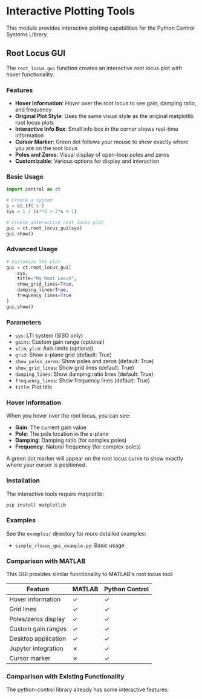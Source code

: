# Interactive Plotting Tools

This module provides interactive plotting capabilities for the Python Control Systems Library.

## Root Locus GUI

The `root_locus_gui` function creates an interactive root locus plot with hover functionality.

### Features

- **Hover Information**: Hover over the root locus to see gain, damping ratio, and frequency
- **Original Plot Style**: Uses the same visual style as the original matplotlib root locus plots
- **Interactive Info Box**: Small info box in the corner shows real-time information
- **Cursor Marker**: Green dot follows your mouse to show exactly where you are on the root locus
- **Poles and Zeros**: Visual display of open-loop poles and zeros
- **Customizable**: Various options for display and interaction

### Basic Usage

```python
import control as ct

# Create a system
s = ct.tf('s')
sys = 1 / (s**2 + 2*s + 1)

# Create interactive root locus plot
gui = ct.root_locus_gui(sys)
gui.show()
```

### Advanced Usage

```python
# Customize the plot
gui = ct.root_locus_gui(
    sys,
    title="My Root Locus",
    show_grid_lines=True,
    damping_lines=True,
    frequency_lines=True
)
gui.show()
```

### Parameters

- `sys`: LTI system (SISO only)
- `gains`: Custom gain range (optional)
- `xlim`, `ylim`: Axis limits (optional)
- `grid`: Show s-plane grid (default: True)
- `show_poles_zeros`: Show poles and zeros (default: True)
- `show_grid_lines`: Show grid lines (default: True)
- `damping_lines`: Show damping ratio lines (default: True)
- `frequency_lines`: Show frequency lines (default: True)
- `title`: Plot title

### Hover Information

When you hover over the root locus, you can see:

- **Gain**: The current gain value
- **Pole**: The pole location in the s-plane
- **Damping**: Damping ratio (for complex poles)
- **Frequency**: Natural frequency (for complex poles)

A green dot marker will appear on the root locus curve to show exactly where your cursor is positioned.

### Installation

The interactive tools require matplotlib:

```bash
pip install matplotlib
```

### Examples

See the `examples/` directory for more detailed examples:

- `simple_rlocus_gui_example.py`: Basic usage

### Comparison with MATLAB

This GUI provides similar functionality to MATLAB's root locus tool:

| Feature | MATLAB | Python Control |
|---------|--------|----------------|
| Hover information | ✓ | ✓ |
| Grid lines | ✓ | ✓ |
| Poles/zeros display | ✓ | ✓ |
| Custom gain ranges | ✓ | ✓ |
| Desktop application | ✓ | ✓ |
| Jupyter integration | ✗ | ✓ |
| Cursor marker | ✗ | ✓ |

### Comparison with Existing Functionality

The python-control library already has some interactive features: